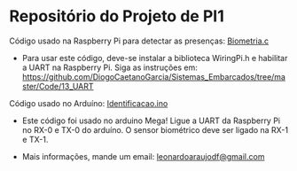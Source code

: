 # Repositório do Projeto de PI1

Código usado na Raspberry Pi para detectar as presenças: [Biometria.c](Biometria.c)
* Para usar este código, deve-se instalar a biblioteca WiringPi.h e habilitar a UART na Raspberry Pi. Siga as instruções em: <https://github.com/DiogoCaetanoGarcia/Sistemas_Embarcados/tree/master/Code/13_UART>

Código usado no Arduíno: [Identificacao.ino](/Identificacao/Identificacao.ino)
* Este código foi usado no arduino Mega! Ligue a UART da Raspberry Pi no RX-0 e TX-0 do arduíno. O sensor biométrico deve ser ligado na RX-1 e TX-1.

* Mais informações, mande um email: leonardoaraujodf@gmail.com


